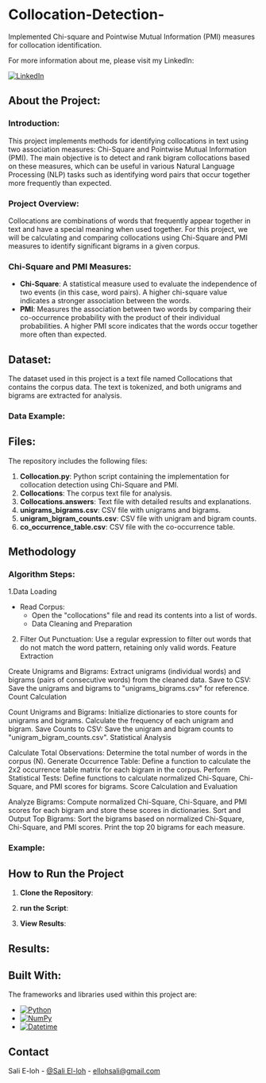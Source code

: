 # Collocation-Detection-
Implemented Chi-square and Pointwise Mutual Information (PMI) measures for collocation identification.

For more information about me, please visit my LinkedIn:

[![LinkedIn][LinkedIn.js]][LinkedIn-url]

<!-- ABOUT THE PROJECT -->

## About the Project:

### Introduction:

This project implements methods for identifying collocations in text using two association measures: Chi-Square and Pointwise Mutual Information (PMI). The main objective is to detect and rank bigram collocations based on these measures, which can be useful in various Natural Language Processing (NLP) tasks such as identifying word pairs that occur together more frequently than expected.

### Project Overview:

Collocations are combinations of words that frequently appear together in text and have a special meaning when used together. For this project, we will be calculating and comparing collocations using Chi-Square and PMI measures to identify significant bigrams in a given corpus.


### Chi-Square and PMI Measures:
* **Chi-Square**: A statistical measure used to evaluate the independence of two events (in this case, word pairs). A higher chi-square value indicates a stronger association between the words.
* **PMI**: Measures the association between two words by comparing their co-occurrence probability with the product of their individual probabilities. A higher PMI score indicates that the words occur together more often than expected.


<!-- Dataset -->

##  Dataset:

The dataset used in this project is a text file named Collocations that contains the corpus data. The text is tokenized, and both unigrams and bigrams are extracted for analysis.


### Data Example:


## Files:

The repository includes the following files:

1. **Collocation.py**: Python script containing the implementation for collocation detection using Chi-Square and PMI.
2. **Collocations**: The corpus text file for analysis.
3. **Collocations.answers**: Text file with detailed results and explanations.
4. **unigrams_bigrams.csv**: CSV file with unigrams and bigrams.
5. **unigram_bigram_counts.csv**: CSV file with unigram and bigram counts.
6. **co_occurrence_table.csv**: CSV file with the co-occurrence table.

<!-- METHODOLOGY -->

## Methodology

### Algorithm Steps:

1.Data Loading
- Read Corpus:
  - Open the "collocations" file and read its contents into a list of words.
  - Data Cleaning and Preparation

2. Filter Out Punctuation:
Use a regular expression to filter out words that do not match the word pattern, retaining only valid words.
Feature Extraction

Create Unigrams and Bigrams:
Extract unigrams (individual words) and bigrams (pairs of consecutive words) from the cleaned data.
Save to CSV:
Save the unigrams and bigrams to "unigrams_bigrams.csv" for reference.
Count Calculation

Count Unigrams and Bigrams:
Initialize dictionaries to store counts for unigrams and bigrams.
Calculate the frequency of each unigram and bigram.
Save Counts to CSV:
Save the unigram and bigram counts to "unigram_bigram_counts.csv".
Statistical Analysis

Calculate Total Observations:
Determine the total number of words in the corpus (N).
Generate Occurrence Table:
Define a function to calculate the 2x2 occurrence table matrix for each bigram in the corpus.
Perform Statistical Tests:
Define functions to calculate normalized Chi-Square, Chi-Square, and PMI scores for bigrams.
Score Calculation and Evaluation

Analyze Bigrams:
Compute normalized Chi-Square, Chi-Square, and PMI scores for each bigram and store these scores in dictionaries.
Sort and Output Top Bigrams:
Sort the bigrams based on normalized Chi-Square, Chi-Square, and PMI scores.
Print the top 20 bigrams for each measure.



### Example:
   
<!-- Results -->
## How to Run the Project

1. **Clone the Repository**:

    
2. **run the Script**:
 

3. **View Results**:


<!-- Results -->

## Results:


<!-- Built With -->

## Built With:

The frameworks and libraries used within this project are:

* [![Python][Python.js]][Python-url]
* [![NumPy][NumPy.js]][NumPy-url]
* [![Datetime][Datetime.js]][Datetime-url]


<!-- CONTACT -->

## Contact

Sali E-loh - [@Sali El-loh](https://www.linkedin.com/in/salielloh12/) - ellohsali@gmail.com


<!-- MARKDOWN LINKS & IMAGES -->
<!-- https://www.markdownguide.org/basic-syntax/#reference-style-links -->
[LinkedIn.js]: https://img.shields.io/badge/LinkedIn-0077B5?style=for-the-badge&logo=linkedin&logoColor=white
[LinkedIn-url]: https://www.linkedin.com/in/salielloh12/

[Python.js]: https://img.shields.io/badge/Python-3776AB?style=for-the-badge&logo=python&logoColor=white
[Python-url]: https://www.python.org/

[NumPy.js]: https://img.shields.io/badge/NumPy-013243?style=for-the-badge&logo=numpy&logoColor=white
[NumPy-url]: https://numpy.org/

[Datetime.js]: https://img.shields.io/badge/Datetime-44a833?style=for-the-badge
[Datetime-url]: https://docs.python.org/3/library/datetime.html



